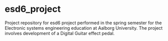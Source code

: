 # esd6_project
Project repository for esd6 project performed in the spring semester for the Electronic systems engineering education at Aalborg University. The project involves development of a Digital Guitar effect pedal.
